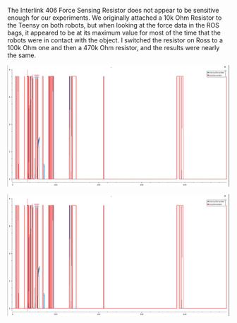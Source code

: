 The Interlink 406 Force Sensing Resistor does not appear to be sensitive enough for our experiments. We originally attached a 10k Ohm Resistor to the Teensy on both robots, but when looking at the force data in the ROS bags, it appeared to be at
its maximum value for most of the time that the robots were in contact with the object. I switched the resistor on Ross to a 100k Ohm one and then a 470k Ohm resistor, and the results were nearly the same. 

![470k Ohm Resistor on Ross](images/470k_ohm_resistor.png) 

![100k Ohm Resistor on Ross](images/470k_ohm_resistor.png "470k Ohm Resistor Test")
